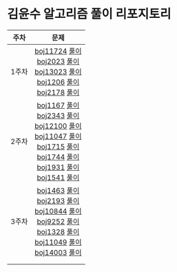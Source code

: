 # 김윤수 알고리즘 풀이 리포지토리
| 주차  | 문제  |
|:---:|:------:|
| 1주차  | [boj11724](https://www.acmicpc.net/problem/11724) [풀이](boj11724.ipynb) <br> [boj2023](https://www.acmicpc.net/problem/2023) [풀이](boj2023.ipynb) <br>  [boj13023](https://www.acmicpc.net/problem/13023) [풀이](boj13023.ipynb) <br>  [boj1206](https://www.acmicpc.net/problem/1260) [풀이](boj1260.ipynb) <br>  [boj2178](https://www.acmicpc.net/problem/2178) [풀이](boj2178.ipynb) <br>  |
| 2주차  |  [boj1167](https://www.acmicpc.net/problem/1167) [풀이](boj1167.ipynb) <br> [boj2343](https://www.acmicpc.net/problem/2343) [풀이](boj2343.ipynb) <br>  [boj12100](https://www.acmicpc.net/problem/12100) [풀이](boj12100.ipynb) <br> [boj11047](https://www.acmicpc.net/problem/11047) [풀이](boj11047.ipynb) <br> [boj1715](https://www.acmicpc.net/problem/1715) [풀이](boj1715.ipynb) <br>  [boj1744](https://www.acmicpc.net/problem/1744) [풀이](boj1744.ipynb) <br>  [boj1931](https://www.acmicpc.net/problem/1931) [풀이](boj1931.ipynb) <br>  [boj1541](https://www.acmicpc.net/problem/1541) [풀이](boj1541.ipynb) <br>   |
| 3주차  |  [boj1463](https://www.acmicpc.net/problem/1463) [풀이](boj1463.ipynb) <br> [boj2193](https://www.acmicpc.net/problem/2193)  [풀이](boj2193.ipynb) <br>[boj10844](https://www.acmicpc.net/problem/10844) [풀이](boj10844.ipynb) <br> [boj9252](https://www.acmicpc.net/problem/9252) [풀이](boj9252.ipynb) <br> [boj1328](https://www.acmicpc.net/problem/1328) [풀이](boj1328.ipynb) <br> [boj11049](https://www.acmicpc.net/problem/11049) [풀이](boj11049.ipynb) <br> [boj14003](https://www.acmicpc.net/problem/14003) [풀이](boj14003.ipynb)  |
|   |   |
|   |   |
